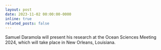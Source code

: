 ```yaml
---
layout: post
date: 2023-11-02 00:00:00-0000
inline: true
related_posts: false
---
```


Samuel Daramola will present his research at the Ocean Sciences Meeting 2024, which will take place in New Orleans, Louisiana.